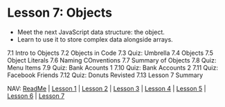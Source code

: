 # Lesson 7: Objects 
* Meet the next JavaScript data structure: the object. 
* Learn to use it to store complex data alongside arrays. 

7.1 Intro to Objects 
7.2 Objects in Code 
7.3 Quiz: Umbrella 
7.4 Objects 
7.5 Object Literals 
7.6 Naming COnventions 
7.7 Summary of Objects 
7.8 Quiz: Menu Items 
7.9 Quiz: Bank Acounts 1
7.10 Quiz: Bank Accounts 2 
7.11 Quiz: Facebook Friends
7.12 Quiz: Donuts Revisted 
7.13 Lesson 7 Summary 

NAV: [ReadMe](https://github.com/EO4wellness/leary-leerie/tree/master/JavaScript) | [Lesson 1](https://github.com/EO4wellness/leary-leerie/blob/master/JavaScript/Lesson1.md) | [Lesson 2](https://github.com/EO4wellness/leary-leerie/blob/master/JavaScript/Lesson2.md) | [Lesson 3](https://github.com/EO4wellness/leary-leerie/blob/master/JavaScript/Lesson3.md) | [Lesson 4](https://github.com/EO4wellness/leary-leerie/blob/master/JavaScript/Lesson4.md) | [Lesson 5](https://github.com/EO4wellness/leary-leerie/blob/master/JavaScript/Lesson5.md) | [Lesson 6](https://github.com/EO4wellness/leary-leerie/blob/master/JavaScript/Lesson6.md) | [Lesson 7](https://github.com/EO4wellness/leary-leerie/blob/master/JavaScript/Lesson7.md)
